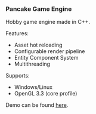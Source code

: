 ### Pancake Game Engine

Hobby game engine made in C++.

Features:
* Asset hot reloading
* Configurable render pipeline
* Entity Component System
* Multithreading

Supports:
* Windows/Linux
* OpenGL 3.3 (core profile)

Demo can be found [here](https://github.com/tonkev/pancake-demo/).